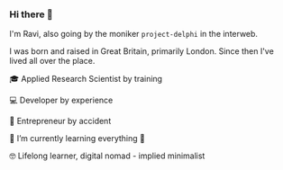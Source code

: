 ### Hi there 👋

I'm Ravi, also going by the moniker `project-delphi` in the interweb. 

I was born and raised in Great Britain, primarily London. Since then I've lived all over the place.

🎓 Applied Research Scientist by training

💻 Developer by experience

💼 Entrepreneur by accident

🌱 I’m currently learning everything 🤣

🤓 Lifelong learner, digital nomad - implied minimalist
